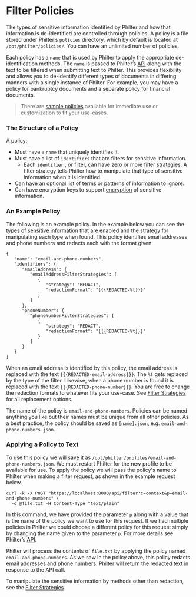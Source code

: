 # Filter Policies

The types of sensitive information identified by Philter and how that information is de-identified are controlled through policies. A policy is a file stored under Philter’s `policies` directory, which by default is located at `/opt/philter/policies/`. You can have an unlimited number of policies.

Each policy has a `name` that is used by Philter to apply the appropriate de-identification methods. The `name` is passed to Philter’s [API](../api_and_sdks/api/filtering_api.md) along with the text to be filtered when submitting text to Philter. This provides flexibility and allows you to de-identify different types of documents in differing manners with a single instance of Philter. For example, you may have a policy for bankruptcy documents and a separate policy for financial documents.

> There are [sample policies](sample_policies.md) available for immediate use or customization to fit your use-cases.


### The Structure of a Policy

A policy:

* Must have a `name` that uniquely identifies it.
* Must have a list of `identifiers` that are filters for sensitive information.
    * Each `identifier` , or filter, can have zero or more [filter strategies](filter_strategies.md). A filter strategy tells Philter how to manipulate that type of sensitive information when it is identified.
* Can have an optional list of terms or patterns of information to [ignore](ignoring_specific_information.md).
* Can have encryption keys to support [encryption](filter_strategies.md#the-fpe_encrypt_replace-filter-strategy) of sensitive information.

### An Example Policy

The following is an example policy. In the example below you can see the [types of sensitive information](filters.md) that are enabled and the strategy for manipulating each type when found. This policy identifies email addresses and phone numbers and redacts each with the format given.

```
{
   "name": "email-and-phone-numbers",
   "identifiers": {
      "emailAddress": {
         "emailAddressFilterStrategies": [
            {
               "strategy": "REDACT",
               "redactionFormat": "{{{REDACTED-%t}}}"
            }
         ]
      },
      "phoneNumber": {
         "phoneNumberFilterStrategies": [
            {
               "strategy": "REDACT",
               "redactionFormat": "{{{REDACTED-%t}}}"
            }
         ]
      }
   }
}
```

When an email address is identified by this policy, the email address is replaced with the text `{{{REDACTED-email-address}}}`. The `%t` gets replaced by the type of the filter. Likewise, when a phone number is found it is replaced with the text `{{{REDACTED-phone-number}}}`. You are free to change the redaction formats to whatever fits your use-case. See [Filter Strategies](filter_strategies.md) for all replacement options.

The name of the policy is `email-and-phone-numbers`. Policies can be named anything you like but their names must be unique from all other policies. As a best practice, the policy should be saved as `[name].json`, e.g. `email-and-phone-numbers.json`.

### Applying a Policy to Text

To use this policy we will save it as `/opt/philter/profiles/email-and-phone-numbers.json`. We must restart Philter for the new profile to be available for use. To apply the policy we will pass the policy's name to Philter when making a filter request, as shown in the example request below.

```
curl -k -X POST "https://localhost:8080/api/filter?c=context&p=email-and-phone-numbers" \
  -d @file.txt -H Content-Type "text/plain"
```

In this command, we have provided the parameter `p` along with a value that is the name of the policy we want to use for this request. If we had multiple policies in Philter we could choose a different policy for this request simply by changing the name given to the parameter `p`. For more details see Philter’s [API](../api_and_sdks/api.md).

Philter will process the contents of `file.txt` by applying the policy named `email-and-phone-numbers`. As we saw in the policy above, this policy redacts email addresses and phone numbers. Philter will return the redacted text in response to the API call.

To manipulate the sensitive information by methods other than redaction, see the [Filter Strategies](filter_strategies.md).
